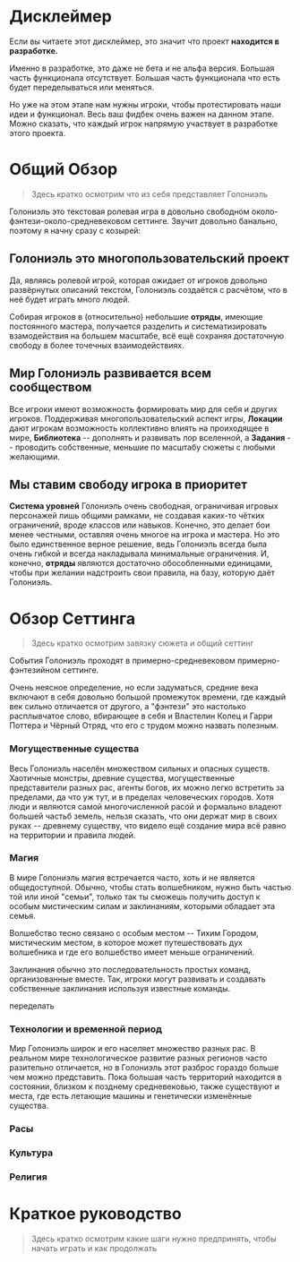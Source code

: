 # Дисклеймер

Если вы читаете этот дисклеймер, это значит что проект **находится в разработке.**

Именно в разработке, это даже не бета и не альфа версия. Большая часть функционала отсутствует. Большая часть функционала что есть будет переделываться или меняться.

Но уже на этом этапе нам нужны игроки, чтобы протестировать наши идеи и функционал.
Весь ваш фидбек очень важен на данном этапе. Можно сказать, что каждый игрок напрямую участвует в разработке этого проекта.


# Общий Обзор
> Здесь кратко осмотрим что из себя представляет Голониэль

Голониэль это текстовая ролевая игра в довольно свободном около-фэнтези-около-средневековом сеттинге.
Звучит довольно банально, поэтому я начну сразу с козырей:

## Голониэль это многопользовательский проект
Да, являясь ролевой игрой, которая ожидает от игроков довольно развёрнутых описаний текстом, Голониэль создаётся с расчётом, что в неё будет играть много людей.

Собирая игроков в (относительно) небольшие **отряды**, имеющие постоянного мастера, получается разделить и систематизировать взамодействия на большем масштабе, всё ещё сохраняя достаточную свободу в более точечных взаимодействиях.

## Мир Голониэль развивается всем сообществом
Все игроки имеют возможность формировать мир для себя и других игроков. Поддерживая многопользовательский аспект игры, **Локации** дают игрокам возможность коллективно влиять на проиходящее в мире, **Библиотека** -- дополнять и развивать лор вселенной, а **Задания** -- проводить собственные, меньшие по масштабу сюжеты с любыми желающими.

## Мы ставим свободу игрока в приоритет
**Система уровней** Голониэль очень свободная, ограничивая игровых персонажей лишь общими рамками, не создавая каких-то чётких ограничений, вроде классов или навыков. Конечно, это делает бои менее честными, оставляя очень многое на игрока и мастера. Но это было единственное верное решение, ведь Голониэль всегда была очень гибкой и всегда накладывала минимальные ограничения. И, конечно, **отряды** являются достаточно обособленными единицами, чтобы при желании надстроить свои правила, на базу, которую даёт Голониэль.


# Обзор Сеттинга
> Здесь кратко осмотрим завязку сюжета и общий сеттинг

События Голониэль проходят в примерно-средневековом примерно-фэнтезийном сеттинге.

Очень неясное определение, но если задуматься, средние века включают в себя довольно большой промежуток времени, где каждый век сильно отличается от другого, а "фэнтези" это настолько расплывчатое слово, вбирающее в себя и Властелин Колец и Гарри Поттера и Чёрный Отряд, что его с трудом можно назвать полезным.

### Могущественные существа
Весь Голониэль населён множеством сильных и опасных существ. Хаотичные монстры, древние существа, могущественные представители разных рас, агенты богов, их можно легко встретить за пределами, да что уж тут, и в пределах человеческих городов. Хотя люди и являются самой многочисленной расой и формально владеют большей частьб земель, нельзя сказать, что они держат мир в своих руках -- древнему существу, что видело ещё создание мира всё равно на территории и правила людей.

### Магия
В мире Голониэль магия встречается часто, хоть и не является общедоступной. Обычно, чтобы стать волшебником, нужно быть частью той или иной "семьи", только так ты сможешь получить доступ к особым мистическим силам и заклинаниям, которыми обладает эта семья.

Волшебство тесно связано с особым местом -- Тихим Городом, мистическим местом, в которое может путешествовать дух волшебника и где его волшебство имеет меньше ограничений.

Заклинания обычно это последовательность простых команд, организованные вместе. Так, игроки могут развивать и создавать собственные заклинания используя известные команды.

переделать

### Технологии и временной период
Мир Голониэль широк и его населяет множество разных рас. В реальном мире технологическое развитие разных регионов часто разительно отличается, но в Голониэль этот разброс гораздо больше чем можно представить. Пока большая часть территорий находится в состоянии, близком к позднему средневековью, также существуют и места, где есть летающие машины и генетически изменённые существа.


### Расы


### Культура


### Религия


# Краткое руководство
> Здесь кратко осмотрим какие шаги нужно предпринять, чтобы начать играть и как продолжать



